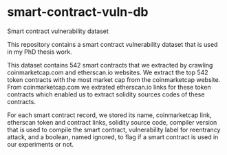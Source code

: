 # smart-contract-vuln-db
Smart contract vulnerability dataset 

This repository contains a smart contract vulnerability dataset that is used in my PhD thesis work.

This dataset contains 542 smart contracts that we extracted by crawling coinmarketcap.com and etherscan.io websites. We extract the top 542 token contracts with the most market cap from the coinmarketcap website. From coinmarketcap.com we extrated etherscan.io links for these token contracts which enabled us to extract solidity sources codes of these contracts.

For each smart contract record, we stored its name, coinmarketcap link, etherscan token and contract links, solidity source code, compiler version that is used to compile the smart contract, vulnerability label for reentrancy attack, and a boolean, named ignored, to flag if a smart contract is used in our experiments or not.
